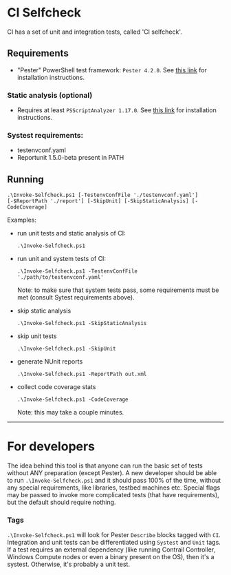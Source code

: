 # CI Selfcheck

CI has a set of unit and integration tests, called 'CI selfcheck'.

## Requirements

* "Pester" PowerShell test framework: `Pester 4.2.0`. See [this link](https://github.com/pester/Pester/wiki/Installation-and-Update) for installation instructions.

### Static analysis (optional)

* Requires at least `PSScriptAnalyzer 1.17.0`. See [this link](https://github.com/PowerShell/PSScriptAnalyzer) for installation instructions.

### Systest requirements:

* testenvconf.yaml
* Reportunit 1.5.0-beta present in PATH

## Running

```
.\Invoke-Selfcheck.ps1 [-TestenvConfFile './testenvconf.yaml'] [-$ReportPath './report'] [-SkipUnit] [-SkipStaticAnalysis] [-CodeCoverage]
```

Examples:

* run unit tests and static analysis of CI:

  ```
  .\Invoke-Selfcheck.ps1
  ```

* run unit and system tests of CI:

  ```
  .\Invoke-Selfcheck.ps1 -TestenvConfFile './path/to/testenvconf.yaml'
  ```
  Note: to make sure that system tests pass, some requirements must be met (consult Sytest requirements above).
  
* skip static analysis

  ```
  .\Invoke-Selfcheck.ps1 -SkipStaticAnalysis
  ```

* skip unit tests

  ```
  .\Invoke-Selfcheck.ps1 -SkipUnit
  ```

* generate NUnit reports

  ```
  .\Invoke-Selfcheck.ps1 -ReportPath out.xml
  ```

* collect code coverage stats

  ```
  .\Invoke-Selfcheck.ps1 -CodeCoverage
  ```
  Note: this may take a couple minutes.

------------------

# For developers

The idea behind this tool is that anyone can run the basic set of tests without ANY preparation
(except Pester).
A new developer should be able to run `.\Invoke-Selfcheck.ps1` and it should pass 100% of the time,
without any special requirements, like libraries, testbed machines etc.
Special flags may be passed to invoke more complicated tests (that have requirements), but
the default should require nothing.

### Tags

`.\Invoke-Selfcheck.ps1` will look for Pester `Describe` blocks tagged with `CI`.
Integration and unit tests can be differentiated using `Systest` and `Unit` tags.
If a test requires an external dependency (like running Contrail Controller, Windows Compute
nodes or even a binary present on the OS), then it's a systest. Otherwise, it's probably a unit test.
